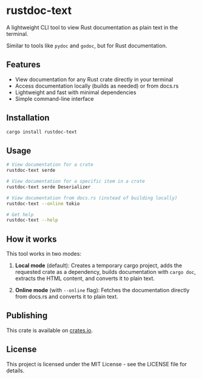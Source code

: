 # rustdoc-text

A lightweight CLI tool to view Rust documentation as plain text in the terminal.

Similar to tools like `pydoc` and `godoc`, but for Rust documentation.

## Features

- View documentation for any Rust crate directly in your terminal
- Access documentation locally (builds as needed) or from docs.rs
- Lightweight and fast with minimal dependencies
- Simple command-line interface

## Installation

```bash
cargo install rustdoc-text
```

## Usage

```bash
# View documentation for a crate
rustdoc-text serde

# View documentation for a specific item in a crate
rustdoc-text serde Deserializer

# View documentation from docs.rs (instead of building locally)
rustdoc-text --online tokio

# Get help
rustdoc-text --help
```

## How it works

This tool works in two modes:

1. **Local mode** (default): Creates a temporary cargo project, adds the requested crate as a dependency, builds documentation with `cargo doc`, extracts the HTML content, and converts it to plain text.

2. **Online mode** (with `--online` flag): Fetches the documentation directly from docs.rs and converts it to plain text.

## Publishing

This crate is available on [crates.io](https://crates.io/crates/rustdoc-text).

## License

This project is licensed under the MIT License - see the LICENSE file for details.
